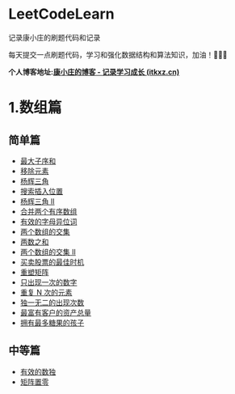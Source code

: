 # LeetCodeLearn
记录康小庄的刷题代码和记录

每天提交一点刷题代码，学习和强化数据结构和算法知识，加油！💪💪💪

**个人博客地址:[康小庄的博客 - 记录学习成长 (itkxz.cn)](https://itkxz.cn/)**
# 1.数组篇
## 简单篇
- [最大子序和 ](https://leetcode-cn.com/problems/maximum-subarray/)
- [移除元素](https://leetcode-cn.com/problems/remove-element/)
- [杨辉三角 ](https://leetcode-cn.com/problems/pascals-triangle/)
- [搜索插入位置](https://leetcode-cn.com/problems/search-insert-position/)
- [杨辉三角 II ](https://leetcode-cn.com/problems/pascals-triangle-ii/)
- [合并两个有序数组](https://leetcode-cn.com/problems/merge-sorted-array/)
- [有效的字母异位词](https://leetcode-cn.com/problems/valid-anagram/)
- [两个数组的交集 ](https://leetcode-cn.com/problems/intersection-of-two-arrays/)
- [两数之和](https://leetcode-cn.com/problems/two-sum/)
- [两个数组的交集 II](https://leetcode-cn.com/problems/intersection-of-two-arrays-ii/)
- [买卖股票的最佳时机](https://leetcode-cn.com/problems/best-time-to-buy-and-sell-stock/)
- [重塑矩阵](https://leetcode-cn.com/problems/reshape-the-matrix/)
- [只出现一次的数字](https://leetcode-cn.com/problems/single-number/)
- [重复 N 次的元素 ](https://leetcode-cn.com/problems/n-repeated-element-in-size-2n-array/)
- [独一无二的出现次数 ](https://leetcode-cn.com/problems/unique-number-of-occurrences/)
- [最富有客户的资产总量](https://leetcode-cn.com/problems/richest-customer-wealth/)
- [拥有最多糖果的孩子](https://leetcode-cn.com/problems/kids-with-the-greatest-number-of-candies/)

## 中等篇
- [有效的数独](https://leetcode-cn.com/problems/valid-sudoku/)
- [矩阵置零](https://leetcode-cn.com/problems/set-matrix-zeroes/)
